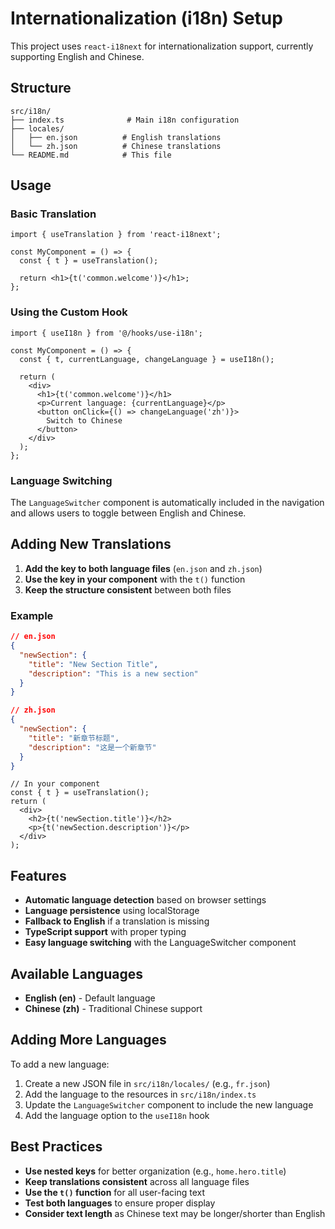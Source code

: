 # Internationalization (i18n) Setup

This project uses `react-i18next` for internationalization support, currently supporting English and Chinese.

## Structure

```
src/i18n/
├── index.ts              # Main i18n configuration
├── locales/
│   ├── en.json          # English translations
│   └── zh.json          # Chinese translations
└── README.md            # This file
```

## Usage

### Basic Translation

```tsx
import { useTranslation } from 'react-i18next';

const MyComponent = () => {
  const { t } = useTranslation();
  
  return <h1>{t('common.welcome')}</h1>;
};
```

### Using the Custom Hook

```tsx
import { useI18n } from '@/hooks/use-i18n';

const MyComponent = () => {
  const { t, currentLanguage, changeLanguage } = useI18n();
  
  return (
    <div>
      <h1>{t('common.welcome')}</h1>
      <p>Current language: {currentLanguage}</p>
      <button onClick={() => changeLanguage('zh')}>
        Switch to Chinese
      </button>
    </div>
  );
};
```

### Language Switching

The `LanguageSwitcher` component is automatically included in the navigation and allows users to toggle between English and Chinese.

## Adding New Translations

1. **Add the key to both language files** (`en.json` and `zh.json`)
2. **Use the key in your component** with the `t()` function
3. **Keep the structure consistent** between both files

### Example

```json
// en.json
{
  "newSection": {
    "title": "New Section Title",
    "description": "This is a new section"
  }
}

// zh.json
{
  "newSection": {
    "title": "新章节标题",
    "description": "这是一个新章节"
  }
}
```

```tsx
// In your component
const { t } = useTranslation();
return (
  <div>
    <h2>{t('newSection.title')}</h2>
    <p>{t('newSection.description')}</p>
  </div>
);
```

## Features

- **Automatic language detection** based on browser settings
- **Language persistence** using localStorage
- **Fallback to English** if a translation is missing
- **TypeScript support** with proper typing
- **Easy language switching** with the LanguageSwitcher component

## Available Languages

- **English (en)** - Default language
- **Chinese (zh)** - Traditional Chinese support

## Adding More Languages

To add a new language:

1. Create a new JSON file in `src/i18n/locales/` (e.g., `fr.json`)
2. Add the language to the resources in `src/i18n/index.ts`
3. Update the `LanguageSwitcher` component to include the new language
4. Add the language option to the `useI18n` hook

## Best Practices

- **Use nested keys** for better organization (e.g., `home.hero.title`)
- **Keep translations consistent** across all language files
- **Use the `t()` function** for all user-facing text
- **Test both languages** to ensure proper display
- **Consider text length** as Chinese text may be longer/shorter than English
